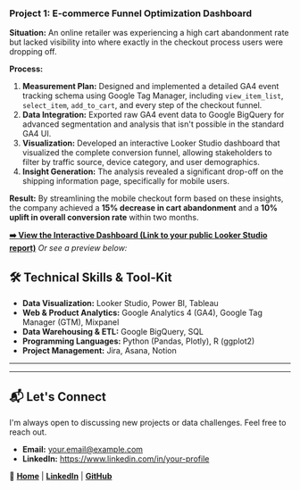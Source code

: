 ### Project 1: E-commerce Funnel Optimization Dashboard
**Situation:** An online retailer was experiencing a high cart abandonment rate but lacked visibility into where exactly in the checkout process users were dropping off.

**Process:**
1.  **Measurement Plan:** Designed and implemented a detailed GA4 event tracking schema using Google Tag Manager, including `view_item_list`, `select_item`, `add_to_cart`, and every step of the checkout funnel.
2.  **Data Integration:** Exported raw GA4 event data to Google BigQuery for advanced segmentation and analysis that isn't possible in the standard GA4 UI.
3.  **Visualization:** Developed an interactive Looker Studio dashboard that visualized the complete conversion funnel, allowing stakeholders to filter by traffic source, device category, and user demographics.
4.  **Insight Generation:** The analysis revealed a significant drop-off on the shipping information page, specifically for mobile users.

**Result:** By streamlining the mobile checkout form based on these insights, the company achieved a **15% decrease in cart abandonment** and a **10% uplift in overall conversion rate** within two months.

[**➡️ View the Interactive Dashboard (Link to your public Looker Studio report)**](https://lookerstudio.google.com/your-report-url)
*Or see a preview below:*
## 🛠️ Technical Skills & Tool-Kit

* **Data Visualization:** Looker Studio, Power BI, Tableau
* **Web & Product Analytics:** Google Analytics 4 (GA4), Google Tag Manager (GTM), Mixpanel
* **Data Warehousing & ETL:** Google BigQuery, SQL
* **Programming Languages:** Python (Pandas, Plotly), R (ggplot2)
* **Project Management:** Jira, Asana, Notion

---

---

## 📬 Let's Connect
I'm always open to discussing new projects or data challenges. Feel free to reach out.

* **Email:** [your.email@example.com](mailto:your.email@example.com)
* **LinkedIn:** <https://www.linkedin.com/in/your-profile>

🔗 **[Home](https://github.com/righi17/index.md)** | **[LinkedIn](https://www.linkedin.com/in/righi)** | **[GitHub](https://github.com/righi17)**

